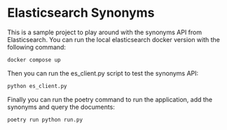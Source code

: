 # Elasticsearch Synonyms
This is a sample project to play around with the synonyms API from Elasticsearch. You can run the local elasticsearch docker version with the following command:

```bash
docker compose up
```

Then you can run the es_client.py script to test the synonyms API:

```bash
python es_client.py
```

Finally you can run the poetry command to run the application, add the synonyms and query the documents:

```bash
poetry run python run.py
```

